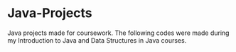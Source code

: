 # Java-Projects
Java projects made for coursework. The following codes were made during my Introduction to Java and Data Structures in Java courses.
